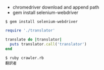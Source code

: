 
- chromedriver download and append path
- gem install selenium-webdriver

```
$ gem install selenium-webdriver
```

```crawler.rb
require './translator'

translate do |translator|
  puts translator.call('translator')
end
```

```
$ ruby crawler.rb
翻訳者
```

<!--
[headless X11 installer](https://support.apple.com/ja-jp/HT201341)

```
$ /opt/X11/bin/Xvfb
```
-->